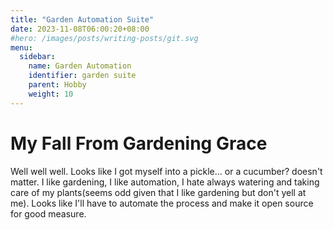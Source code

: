 ```yaml
---
title: "Garden Automation Suite"
date: 2023-11-08T06:00:20+08:00
#hero: /images/posts/writing-posts/git.svg
menu:
  sidebar:
    name: Garden Automation
    identifier: garden suite
    parent: Hobby
    weight: 10
---
```


<h1>My Fall From Gardening Grace</h1>
<p>
Well well well. Looks like I got myself into a pickle... or a cucumber? doesn't matter. I like gardening, I like automation, I hate always watering and taking care of my plants(seems odd given that I like gardening but don't yell at me). Looks like I'll have to automate the process and make it open source for good measure.
</p>
